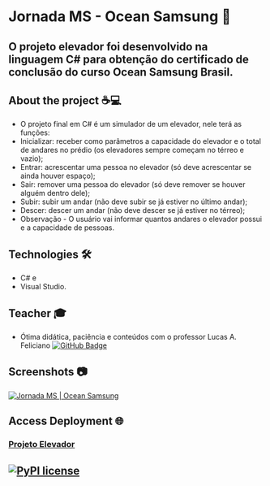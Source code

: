 # Jornada MS - Ocean Samsung 🚀️
## O projeto elevador foi desenvolvido na linguagem C# para obtenção do certificado de conclusão do curso Ocean Samsung Brasil.

## About the project ☕💻

- O projeto final em C# é um simulador de um elevador, nele terá as funções:
- Inicializar: receber como parâmetros a capacidade do elevador e o total de andares no prédio (os elevadores sempre começam no térreo e vazio);
- Entrar: acrescentar uma pessoa no elevador (só deve acrescentar se ainda houver espaço);
- Sair: remover uma pessoa do elevador (só deve remover se houver alguém dentro dele);
- Subir: subir um andar (não deve subir se já estiver no último andar);
- Descer: descer um andar (não deve descer se já estiver no térreo);
- Observação - O usuário vai informar quantos andares o elevador possui e a capacidade de pessoas.

## Technologies 🛠️

- C# e
- Visual Studio.

## Teacher 🎓

- Ótima didática, paciência e conteúdos com o professor Lucas A. Feliciano [![GitHub Badge](https://img.shields.io/badge/-LucasFeliciano-black?style=flat-square&logo=GitHub&logoColor=white&link=https://github.com/LUCASDESENVOLVEDOR/)](https://github.com/LUCASDESENVOLVEDOR/) 

## Screenshots 📷

[![Jornada MS | Ocean Samsung](https://imgur.com/UcxA00U.png)](https://github.com/RafaeltiMoreira/projetofinal-ocean-samsung "Jornada MS | Ocean Samsung")

## Access Deployment 🌐

<h3>
    <a href="http://projetoelevador.azurewebsites.net/">Projeto Elevador</a>
</h3>

## [![PyPI license](https://img.shields.io/pypi/l/ansicolortags.svg)](https://github.com/RafaeltiMoreira/projetofinal-ocean-samsung/blob/main/LICENSE)
